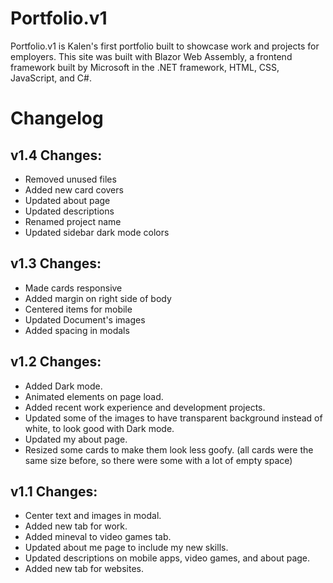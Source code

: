 # Portfolio.v1

Portfolio.v1 is Kalen's first portfolio built to showcase work and projects for employers. This site was built with Blazor Web Assembly, a frontend framework built by Microsoft in the .NET framework, HTML, CSS, JavaScript, and C#.

# Changelog

## v1.4 Changes:
- Removed unused files
- Added new card covers
- Updated about page
- Updated descriptions
- Renamed project name
- Updated sidebar dark mode colors

## v1.3 Changes:
- Made cards responsive
- Added margin on right side of body
- Centered items for mobile
- Updated Document's images
- Added spacing in modals

## v1.2 Changes:
- Added Dark mode.
- Animated elements on page load.
- Added recent work experience and development projects.
- Updated some of the images to have transparent background instead of white, to look good with Dark mode.
- Updated my about page.
- Resized some cards to make them look less goofy. (all cards were the same size before, so there were some with a lot of empty space)

## v1.1 Changes:
- Center text and images in modal.
- Added new tab for work.
- Added mineval to video games tab.
- Updated about me page to include my new skills.
- Updated descriptions on mobile apps, video games, and about page.
- Added new tab for websites.
